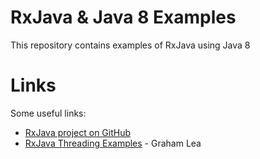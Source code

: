 # RxJava & Java 8 Examples

This repository contains examples of RxJava using Java 8

# Links

Some useful links:
- [RxJava project on GitHub](https://github.com/ReactiveX/RxJava)
- [RxJava Threading Examples](http://www.grahamlea.com/2014/07/rxjava-threading-examples/) - Graham Lea
